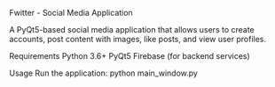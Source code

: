 Fwitter - Social Media Application 

A PyQt5-based social media application that allows users to create accounts, post content with images, like posts, and view user profiles.


Requirements
Python 3.6+
PyQt5
Firebase (for backend services)

Usage
Run the application:
python main_window.py